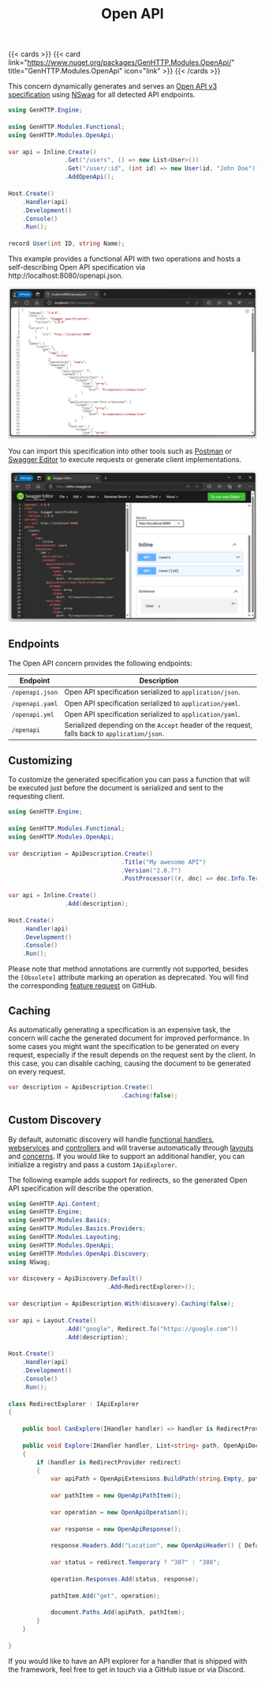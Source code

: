 ﻿---
title: Open API
description: 'Dynamically generates an Open API v3 specification for a web service or controller'
cascade:
type: docs
---

{{< cards >}}
{{< card link="https://www.nuget.org/packages/GenHTTP.Modules.OpenApi/" title="GenHTTP.Modules.OpenApi" icon="link" >}}
{{< /cards >}}

This concern dynamically generates and serves an [Open API v3 specification](https://github.com/OAI/OpenAPI-Specification) using 
[NSwag](https://github.com/RicoSuter/NSwag) for all detected API endpoints.

```csharp
using GenHTTP.Engine;

using GenHTTP.Modules.Functional;
using GenHTTP.Modules.OpenApi;

var api = Inline.Create()
                .Get("/users", () => new List<User>())
                .Get("/user/:id", (int id) => new User(id, "John Doe"))
                .AddOpenApi();

Host.Create()
    .Handler(api)
    .Development()
    .Console()
    .Run();

record User(int ID, string Name);
```

This example provides a functional API with two operations and hosts a self-describing
Open API specification via http://localhost:8080/openapi.json.

![Automatically generated Open API v3 specification](open-api-spec.png)

You can import this specification into other tools such as [Postman](https://www.postman.com/)
or [Swagger Editor](https://editor.swagger.io/) to execute requests or generate client implementations.

![Generated specification loaded into Swagger Editor](open-api-swagger-editor.png)

## Endpoints

The Open API concern provides the following endpoints:

| Endpoint        | Description                                                                                   |
|-----------------|-----------------------------------------------------------------------------------------------|
| `/openapi.json` | Open API specification serialized to `application/json`.                                      |
| `/openapi.yaml` | Open API specification serialized to `application/yaml`.                                      |
| `/openapi.yml`  | Open API specification serialized to `application/yaml`.                                      |
| `/openapi`      | Serialized depending on the `Accept` header of the request, falls back to `application/json`. |

## Customizing

To customize the generated specification you can pass a function that will be executed
just before the document is serialized and sent to the requesting client.

```csharp
using GenHTTP.Engine;

using GenHTTP.Modules.Functional;
using GenHTTP.Modules.OpenApi;

var description = ApiDescription.Create()
                                .Title("My awesome API")
                                .Version("2.0.7")
                                .PostProcessor((r, doc) => doc.Info.TermsOfService = "https://mycompany.com/tos");

var api = Inline.Create()
                .Add(description);

Host.Create()
    .Handler(api)
    .Development()
    .Console()
    .Run();
```

Please note that method annotations are currently not supported, besides the `[Obsolete]` attribute
marking an operation as deprecated. You will find the corresponding [feature request](https://github.com/Kaliumhexacyanoferrat/GenHTTP/issues/525) on GitHub.

## Caching

As automatically generating a specification is an expensive task, the concern will cache
the generated document for improved performance. In some cases you might want
the specification to be generated on every request, especially if the result depends on the
request sent by the client. In this case, you can disable caching, causing the
document to be generated on every request.

```csharp
var description = ApiDescription.Create()
                                .Caching(false);
```

## Custom Discovery

By default, automatic discovery will handle [functional handlers](../../frameworks/functional),
[webservices](../../frameworks/webservices) and [controllers](../../frameworks/controllers)
and will traverse automatically through [layouts](../../handlers/layouting) and
[concerns](../). If you would like to support an additional handler, you can
initialize a registry and pass a custom `IApiExplorer`.

The following example adds support for redirects, so the generated Open API specification
will describe the operation.

```csharp
using GenHTTP.Api.Content;
using GenHTTP.Engine;
using GenHTTP.Modules.Basics;
using GenHTTP.Modules.Basics.Providers;
using GenHTTP.Modules.Layouting;
using GenHTTP.Modules.OpenApi;
using GenHTTP.Modules.OpenApi.Discovery;
using NSwag;

var discovery = ApiDiscovery.Default()
                            .Add<RedirectExplorer>();

var description = ApiDescription.With(discovery).Caching(false);

var api = Layout.Create()
                .Add("google", Redirect.To("https://google.com"))
                .Add(description);

Host.Create()
    .Handler(api)
    .Development()
    .Console()
    .Run();

class RedirectExplorer : IApiExplorer
{

    public bool CanExplore(IHandler handler) => handler is RedirectProvider;

    public void Explore(IHandler handler, List<string> path, OpenApiDocument document, SchemaManager schemata, ApiDiscoveryRegistry registry)
    {
        if (handler is RedirectProvider redirect)
        {
            var apiPath = OpenApiExtensions.BuildPath(string.Empty, path);

            var pathItem = new OpenApiPathItem();

            var operation = new OpenApiOperation();

            var response = new OpenApiResponse();

            response.Headers.Add("Location", new OpenApiHeader() { Default = redirect.Target });

            var status = redirect.Temporary ? "307" : "308";

            operation.Responses.Add(status, response);

            pathItem.Add("get", operation);

            document.Paths.Add(apiPath, pathItem);
        }
    }

}
```

If you would like to have an API explorer for a handler that is shipped with the framework,
feel free to get in touch via a GitHub issue or via Discord. 
